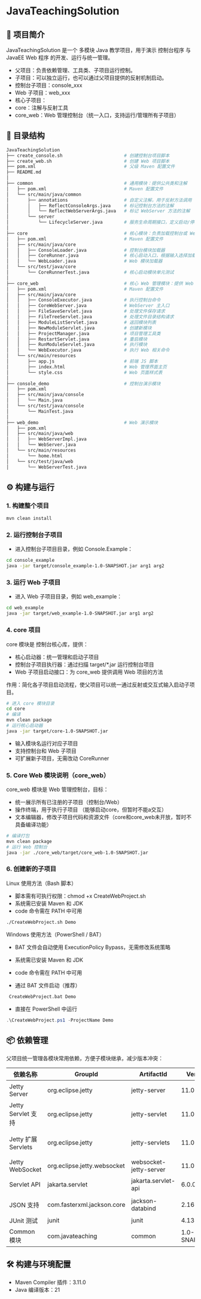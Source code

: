 # JavaTeachingSolution

## 📘 项目简介

JavaTeachingSolution 是一个 多模块 Java 教学项目，用于演示 控制台程序 与 JavaEE Web 程序 的开发、运行与统一管理。

- 父项目：负责依赖管理、工具类、子项目运行控制。
- 子项目：可以独立运行，也可以通过父项目提供的反射机制启动。
 - 控制台子项目：console_xxx
 - Web 子项目：web_xxx
- 核心子项目：
 - core：注解与反射工具
 - core_web：Web 管理控制台（统一入口，支持运行/管理所有子项目）

## 📂 目录结构

```bash
JavaTeachingSolution
├── create_console.sh                       # 创建控制台项目脚本
├── create_web.sh                           # 创建 Web 项目脚本
├── pom.xml                                 # 父级 Maven 配置文件
├── README.md
│
├── common                                  # 通用模块：提供公共类和注解
│   ├── pom.xml                             # Maven 配置文件
│   └── src/main/java/common
│       ├── annotations                     # 自定义注解，用于反射方法调用
│       │   ├── ReflectConsoleArgs.java     # 标记控制台方法的注解
│       │   └── ReflectWebServerArgs.java   # 标记 WebServer 方法的注解
│       └── server
│           └── LifecycleServer.java        # 服务生命周期接口，定义启动/停止等方法
│
├── core                                    # 核心模块：负责加载控制台或 Web 子项目
│   ├── pom.xml                             # Maven 配置文件
│   ├── src/main/java/core
│   │   ├── ConsoleLoader.java              # 控制台模块加载器
│   │   ├── CoreRunner.java                 # 核心启动入口，根据输入选择加载模块
│   │   └── WebLoader.java                  # Web 模块加载器
│   └── src/test/java/core
│       └── CoreRunnerTest.java             # 核心启动模块单元测试
│
├── core_web                                # 核心 Web 管理模块：提供 Web 管理界面和模块操作
│   ├── pom.xml                             # Maven 配置文件
│   ├── src/main/java/core
│   │   ├── ConsoleExecutor.java            # 执行控制台命令
│   │   ├── CoreWebServer.java              # WebServer 主入口
│   │   ├── FileSaveServlet.java            # 处理文件保存请求
│   │   ├── FileTreeServlet.java            # 处理文件目录结构请求
│   │   ├── ModuleListServlet.java          # 返回模块列表
│   │   ├── NewModuleServlet.java           # 创建新模块
│   │   ├── ProjectManager.java             # 项目管理工具类
│   │   ├── RestartServlet.java             # 重启模块
│   │   ├── RunModuleServlet.java           # 执行模块
│   │   └── WebExecutor.java                # 执行 Web 相关命令
│   └── src/main/resources
│       ├── app.js                          # 前端 JS 脚本
│       ├── index.html                      # Web 管理界面主页
│       └── style.css                       # Web 页面样式表
│
├── console_demo                            # 控制台演示模块
│   ├── pom.xml
│   ├── src/main/java/console
│   │   └── Main.java
│   └── src/test/java/console
│       └── MainTest.java
│
├── web_demo                                # Web 演示模块
│   ├── pom.xml
│   ├── src/main/java/web
│   │   ├── WebServerImpl.java
│   │   └── WebServer.java
│   └── src/main/resources
│       └── home.html
│   └── src/test/java/web
│       └── WebServerTest.java
```


## ⚙️ 构建与运行

### 1. 构建整个项目

```bash
mvn clean install
```


### 2. 运行控制台子项目

- 进入控制台子项目目录，例如 Console.Example：

```bash
cd console_example
java -jar target/console_example-1.0-SNAPSHOT.jar arg1 arg2
```


### 3. 运行 Web 子项目
- 进入 Web 子项目目录，例如 web_example：

```bash
cd web_example
java -jar target/web_example-1.0-SNAPSHOT.jar arg1 arg2
```


### 4. core 项目

core 模块是 控制台核心库，提供：

- 核心启动器：统一管理和启动子项目
- 控制台子项目执行器：通过扫描 target/*.jar 运行控制台项目
- Web 子项目启动接口：为 core_web 提供调用 Web 项目的方法

作用：简化各子项目启动流程，使父项目可以统一通过反射或交互式输入启动子项目。

```bash
# 进入 core 模块目录
cd core
# 编译
mvn clean package
# 运行核心启动器
java -jar target/core-1.0-SNAPSHOT.jar
```
- 输入模块名运行对应子项目
- 支持控制台和 Web 子项目
- 可扩展新子项目，无需改动 CoreRunner


### 5. Core Web 模块说明（core_web）

core_web 模块是 Web 管理控制台，目标：
- 统一展示所有已注册的子项目（控制台/Web）
- 操作终端，用于执行子项目 （能够启动core，但暂时不能a交互）
- 文本编辑器，修改子项目代码和资源文件（core和core_web未开放，暂时不具备编译功能）

```bash
# 编译打包
mvn clean package
# 运行 Web 控制台
java -jar ./core_web/target/core_web-1.0-SNAPSHOT.jar
```

### 6. 创建新的子项目

Linux 使用方法（Bash 脚本）
- 脚本需有可执行权限：chmod +x CreateWebProject.sh
- 系统需已安装 Maven 和 JDK
- code 命令需在 PATH 中可用

```bash
./CreateWebProject.sh Demo
```

Windows 使用方法（PowerShell / BAT）

- BAT 文件会自动使用 ExecutionPolicy Bypass，无需修改系统策略
- 系统需已安装 Maven 和 JDK
- code 命令需在 PATH 中可用

- 通过 BAT 文件启动（推荐）

```bat
 CreateWebProject.bat Demo
```

- 直接在 PowerShell 中运行

```powershell
.\CreateWebProject.ps1 -ProjectName Demo
```

## 📦 依赖管理

父项目统一管理各模块常用依赖，方便子模块继承，减少版本冲突：

| 依赖名称         | GroupId                       | ArtifactId                | Version    | Scope    | 用途说明                             |
|-----------------|-------------------------------|---------------------------|-----------|---------|------------------------------------|
| Jetty Server     | org.eclipse.jetty             | jetty-server              | 11.0.17  | 默认    | 提供 HTTP/Web 服务器功能            |
| Jetty Servlet 支持 | org.eclipse.jetty           | jetty-servlet             | 11.0.17  | 默认    | 支持 Servlet 功能                   |
| Jetty 扩展 Servlets | org.eclipse.jetty          | jetty-servlets            | 11.0.17  | 默认    | 提供附加 Servlet 功能（如 DefaultServlet） |
| Jetty WebSocket  | org.eclipse.jetty.websocket   | websocket-jetty-server    | 11.0.17  | 默认    | WebSocket 支持                      |
| Servlet API      | jakarta.servlet              | jakarta.servlet-api       | 6.0.0    | provided | Web 模块使用的 Servlet 接口          |
| JSON 支持        | com.fasterxml.jackson.core   | jackson-databind          | 2.16.2   | 默认    | JSON 序列化与反序列化               |
| JUnit 测试       | junit                        | junit                     | 4.13.2   | test    | 单元测试框架                         |
| Common 模块      | com.javateaching             | common                    | 1.0-SNAPSHOT | 默认 | 父模块下公共类库                     |


## 🛠️ 构建与环境配置

- Maven Compiler 插件：3.11.0
- Java 编译版本：21